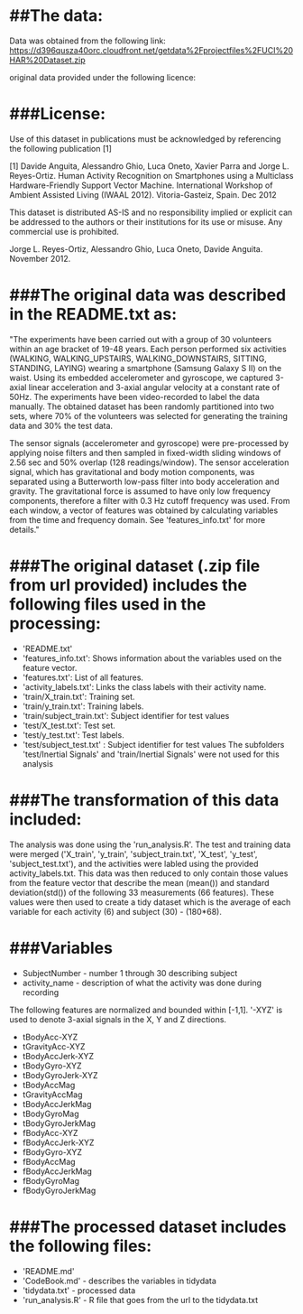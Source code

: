 
##The data:
======================
Data was obtained from the following link:
https://d396qusza40orc.cloudfront.net/getdata%2Fprojectfiles%2FUCI%20HAR%20Dataset.zip

original data provided under the following licence:

###License:
======================
Use of this dataset in publications must be acknowledged by referencing the following publication [1] 

[1] Davide Anguita, Alessandro Ghio, Luca Oneto, Xavier Parra and Jorge L. Reyes-Ortiz. Human Activity Recognition on Smartphones using a Multiclass Hardware-Friendly Support Vector Machine. International Workshop of Ambient Assisted Living (IWAAL 2012). Vitoria-Gasteiz, Spain. Dec 2012

This dataset is distributed AS-IS and no responsibility implied or explicit can be addressed to the authors or their institutions for its use or misuse. Any commercial use is prohibited.

Jorge L. Reyes-Ortiz, Alessandro Ghio, Luca Oneto, Davide Anguita. November 2012.

###The original data was described in the README.txt as:
=====================
"The experiments have been carried out with a group of 30 volunteers within an age bracket of 19-48 years. Each person performed six activities (WALKING, WALKING_UPSTAIRS, WALKING_DOWNSTAIRS, SITTING, STANDING, LAYING) wearing a smartphone (Samsung Galaxy S II) on the waist. Using its embedded accelerometer and gyroscope, we captured 3-axial linear acceleration and 3-axial angular velocity at a constant rate of 50Hz. The experiments have been video-recorded to label the data manually. The obtained dataset has been randomly partitioned into two sets, where 70% of the volunteers was selected for generating the training data and 30% the test data. 

The sensor signals (accelerometer and gyroscope) were pre-processed by applying noise filters and then sampled in fixed-width sliding windows of 2.56 sec and 50% overlap (128 readings/window). The sensor acceleration signal, which has gravitational and body motion components, was separated using a Butterworth low-pass filter into body acceleration and gravity. The gravitational force is assumed to have only low frequency components, therefore a filter with 0.3 Hz cutoff frequency was used. From each window, a vector of features was obtained by calculating variables from the time and frequency domain. See 'features_info.txt' for more details."


###The original dataset (.zip file from url provided) includes the following files used in the processing:
======================

- 'README.txt'
- 'features_info.txt': Shows information about the variables used on the feature vector.
- 'features.txt': List of all features.
- 'activity_labels.txt': Links the class labels with their activity name.
- 'train/X_train.txt': Training set.
- 'train/y_train.txt': Training labels.
- 'train/subject_train.txt': Subject identifier for test values
- 'test/X_test.txt': Test set.
- 'test/y_test.txt': Test labels.
- 'test/subject_test.txt' : Subject identifier for test values
The subfolders 'test/Inertial Signals' and 'train/Inertial Signals' were not used for this analysis

###The transformation of this data included:
===========================================
The analysis was done using the 'run_analysis.R'. The test and training data were merged ('X_train', 'y_train', 'subject_train.txt', 'X_test', 'y_test', 'subject_test.txt'), and the activities were labled using the provided activity_labels.txt. This data was then reduced to only contain those values from the feature vector that describe the mean (mean()) and standard deviation(std()) of the following 33 measurements (66 features). These values were then used to create a tidy dataset which is the average of each variable for each activity (6) and subject (30) - (180*68).

###Variables
=========================

- SubjectNumber - number 1 through 30 describing subject
- activity_name - description of what the activity was done during recording

 The following features are normalized and bounded within [-1,1].
 '-XYZ' is used to denote 3-axial signals in the X, Y and Z directions.

- tBodyAcc-XYZ
- tGravityAcc-XYZ
- tBodyAccJerk-XYZ
- tBodyGyro-XYZ
- tBodyGyroJerk-XYZ
- tBodyAccMag
- tGravityAccMag
- tBodyAccJerkMag
- tBodyGyroMag
- tBodyGyroJerkMag
- fBodyAcc-XYZ
- fBodyAccJerk-XYZ
- fBodyGyro-XYZ
- fBodyAccMag
- fBodyAccJerkMag
- fBodyGyroMag
- fBodyGyroJerkMag

###The processed dataset includes the following files:
=======================================
- 'README.md'
- 'CodeBook.md' - describes the variables in tidydata
- 'tidydata.txt' - processed data
- 'run_analysis.R' - R file that goes from the url to the tidydata.txt






